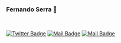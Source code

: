 ### Fernando Serra 👋
<br/>

[![Twitter Badge](https://img.shields.io/badge/-@fernando_Serra-1ca0f1?style=flat&labelColor=1ca0f1&logo=twitter&logoColor=white&link=https://twitter.com/Ipenywis)](https://twitter.com/Fernando_Serra) 
[![Mail Badge](https://img.shields.io/badge/-@fernando.serra.r-c94076?style=flat&labelColor=c94076&logo=instagram&logoColor=white)](https://instagram.com/fernando.serra.r) 
[![Mail Badge](https://img.shields.io/badge/-fernando.serra.r-c0392b?style=flat&labelColor=c0392b&logo=gmail&logoColor=white)](mailto:fernando.serra.r@gmail.com)
<!--
**fernandoserra/fernandoserra** is a ✨ _special_ ✨ repository because its `README.md` (this file) appears on your GitHub profile.

Here are some ideas to get you started:

- 🔭 I’m currently working on ...
- 🌱 I’m currently learning ...
- 👯 I’m looking to collaborate on ...
- 🤔 I’m looking for help with ...
- 💬 Ask me about ...
- 📫 How to reach me: ...
- 😄 Pronouns: ...
- ⚡ Fun fact: ...
-->
